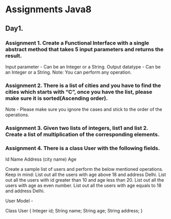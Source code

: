 # Assignments Java8

## Day1.

### Assignment 1. Create a Functional Interface with a single abstract method that takes 5 input parameters and returns the result.

Input parameter - Can be an Integer or a String.
Output datatype - Can be an Integer or a String.
Note: You can perform any operation.

### Assignment 2. There is a list of cities and you have to find the cities which starts with “C”, once you have the list, please make sure it is sorted(Ascending order).

Note - Please make sure you ignore the cases and stick to the order of the operations.

### Assignment 3. Given two lists of integers, list1 and list 2. Create a list of multiplication of the corresponding elements.


### Assignment 4. There is a class User with the following fields.


Id
Name
Address (city name)
Age


Create a sample list of users and perform the below mentioned operations.
Keep in mind:
List out all the users with age above 18 and address Delhi.
List out all the users with id greater than 10 and age less than 20.
List out all the users with age as even number.
List out all the users with age equals to 18 and address Delhi.



User Model - 

Class User {
Integer id;
String name;
String age;
String address;
} 


